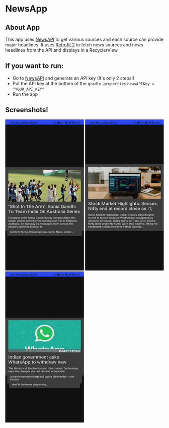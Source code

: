 # NewsApp

## About App
This app uses [NewsAPI](https://newsapi.org/) to get various sources and each source can provide major headlines.
It uses [Retrofit 2](http://square.github.io/retrofit/) to fetch news sources and news headlines from the API and displays in a RecyclerView.

## If you want to run:
- Go to [NewsAPI](https://newsapi.org/) and generate an API key (It's only 2 steps!)
- Put the API key at the bottom of the `gradle.properties`
`
newsAPIKey = "YOUR_API_KEY"
`
- Run the app

## Screenshots!
<img src="https://github.com/tanishq1306/NewsApp/blob/main/screenshots/ss%20(1).jpg" width ="250px" height ="480px">
<img src="https://github.com/tanishq1306/NewsApp/blob/main/screenshots/ss%20(2).jpg" width ="250px" height ="480px">
<img src="https://github.com/tanishq1306/NewsApp/blob/main/screenshots/ss%20(3).jpg" width ="250px" height ="480px">

